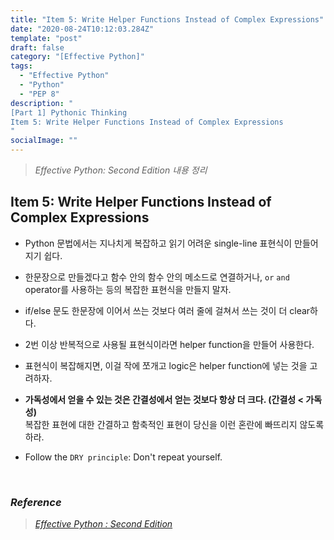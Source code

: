 ```yaml
---
title: "Item 5: Write Helper Functions Instead of Complex Expressions"
date: "2020-08-24T10:12:03.284Z"
template: "post"
draft: false
category: "[Effective Python]"
tags:
  - "Effective Python"
  - "Python"
  - "PEP 8"
description: "
[Part 1] Pythonic Thinking
Item 5: Write Helper Functions Instead of Complex Expressions
"
socialImage: ""
---
```



> _Effective Python: Second Edition 내용 정리_

## Item 5: Write Helper Functions Instead of Complex Expressions

- Python 문법에서는 지나치게 복잡하고 읽기 어려운 single-line 표현식이 만들어지기 쉽다.

- 한문장으로 만들겠다고 함수 안의 함수 안의 메소드로 연결하거나, `or` `and` operator를 사용하는 등의 복잡한 표현식을 만들지 말자.
- if/else 문도 한문장에 이어서 쓰는 것보다 여러 줄에 걸쳐서 쓰는 것이 더 clear하다.
- 2번 이상 반복적으로 사용될 표현식이라면 helper function을 만들어 사용한다.

- 표현식이 복잡해지면, 이걸 작에 쪼개고 logic은 helper function에 넣는 것을 고려하자.
- **가독성에서 얻을 수 있는 것은 간결성에서 얻는 것보다 항상 더 크다. (간결성 < 가독성)**  
복잡한 표현에 대한 간결하고 함축적인 표현이 당신을 이런 혼란에 빠뜨리지 않도록 하라.
- Follow the `DRY principle`: Don't repeat yourself.

<br>

### _Reference_
> [_Effective Python : Second Edition_](https://effectivepython.com/)  